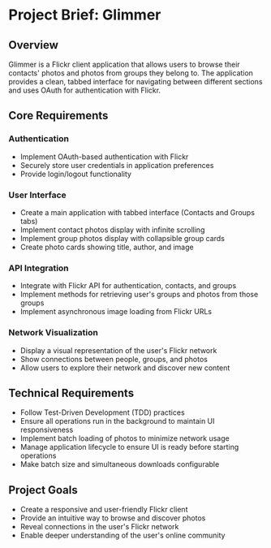 # Project Brief: Glimmer

## Overview
Glimmer is a Flickr client application that allows users to browse their contacts' photos and photos from groups they belong to. The application provides a clean, tabbed interface for navigating between different sections and uses OAuth for authentication with Flickr.

## Core Requirements

### Authentication
- Implement OAuth-based authentication with Flickr
- Securely store user credentials in application preferences
- Provide login/logout functionality

### User Interface
- Create a main application with tabbed interface (Contacts and Groups tabs)
- Implement contact photos display with infinite scrolling
- Implement group photos display with collapsible group cards
- Create photo cards showing title, author, and image

### API Integration
- Integrate with Flickr API for authentication, contacts, and groups
- Implement methods for retrieving user's groups and photos from those groups
- Implement asynchronous image loading from Flickr URLs

### Network Visualization
- Display a visual representation of the user's Flickr network
- Show connections between people, groups, and photos
- Allow users to explore their network and discover new content

## Technical Requirements
- Follow Test-Driven Development (TDD) practices
- Ensure all operations run in the background to maintain UI responsiveness
- Implement batch loading of photos to minimize network usage
- Manage application lifecycle to ensure UI is ready before starting operations
- Make batch size and simultaneous downloads configurable

## Project Goals
- Create a responsive and user-friendly Flickr client
- Provide an intuitive way to browse and discover photos
- Reveal connections in the user's Flickr network
- Enable deeper understanding of the user's online community
